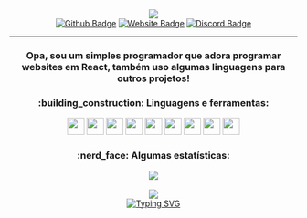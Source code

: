 <div align="center">
<img src="https://www.kurieldev.tk/logo.webp" />
<br/>
</div>
<div align="center">    
  <a href="https://kurieldev.tk"><img src="https://img.shields.io/badge/-Website-0080FF?style=flat-square&labelColor=0080FF&logo=google-chrome&logoColor=white" alt="Github Badge" /></a>  
  <a href="https://github.com/kuriel23"><img src="https://img.shields.io/badge/-Github-0080FF?style=flat-square&labelColor=0080FF&logo=Github&logoColor=white" alt="Website Badge"/></a>  
  <a href="https://discord.com/users/354233941550694400"><img src="https://img.shields.io/badge/-Discord-0080FF?style=flat-square&labelColor=0080FF&logo=discord&logoColor=white" alt="Discord Badge"/></a>
</div>

---

<h3 align="center">
Opa, sou um simples programador que adora programar websites em React, também uso algumas linguagens para outros projetos!
</h3>

<h3 align="center">:building_construction: Linguagens e ferramentas:</h3>

<div align="center">
<a href="https://javascript.com/"><img src="https://img.icons8.com/color/30/4caf50/javascript.png" width="30"/></a>
<a href="https://developer.mozilla.org/en-US/docs/Web/HTML"><img src="https://img.icons8.com/color/30/4caf50/html-5.png" width="30"/></a>
<a href="https://developer.mozilla.org/en-US/docs/web/CSS"><img src="https://img.icons8.com/color/30/4caf50/css3.png" width="30"/></a>
<a href="https://reactjs.org/"><img src="https://img.icons8.com/office/30/4caf50/react.png" width="30"/></a>
<a href="https://nodejs.org/en/"><img src="https://img.icons8.com/windows/30/4caf50/node-js.png" width="30"/></a>
<a href="https://code.visualstudio.com/"><img src="https://img.icons8.com/fluency/30/visual-studio-code-2019.png" width="30"/></a>
<a href="https://git-scm.com/"><img src="https://img.icons8.com/ios-filled/30/f4511e/git.png" width="30"/></a>
<a href="https://www.microsoft.com/pt-br/windows/"><img src="https://img.icons8.com/office/30/000000/windows-10.png" width="30"/></a>
<a href="https://www.mongodb.com/"><img src="https://img.icons8.com/color/30/4a90e2/mongodb.png" width="30"/></a>
</div>

<h3 align="center">:nerd_face: Algumas estatísticas:</h3>

<div align="center">
<img src="https://github-readme-stats.vercel.app/api?username=kuriel23&show_icons=true&title_color=0080ff&icon_color=0080ff&count_private=true&theme=tokyonight&locale=pt-PT" />
</div>

<br/>

<div align="center">
<img src="https://github-readme-stats.vercel.app/api/top-langs/?username=kuriel23&layout=compact&title_color=0080ff&locale=pt-PT&theme=tokyonight" />
</div>

<div align="center">
  <a href="https://git.io/typing-svg"><img src="https://readme-typing-svg.herokuapp.com/?font=Fira+Code&duration=500&pause=1000&width=435&lines=Nunca+deixe+o+medo+da+falha+ou+a;falta+de+conhecimento+o+impedirem+de;+alcan%C3%A7ar+seus+sonhos+como;programador.+Aprenda+continuamente+e+;mantenha+a+paix%C3%A3o+pela+tecnologia;para+se+tornar+um+grande+sucesso+na;sua+carreira." alt="Typing SVG" /></a>
</div>

